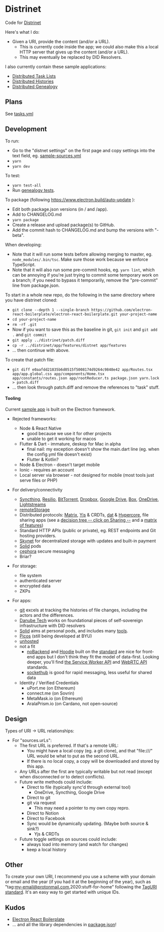 
# Distrinet

Code for [Distrinet](https://trentlarson.gitlab.io/distrinet-doc)

Here's what I do:

- Given a URI, provide the content (and/or a URL).
  - This is currently code inside the app; we could also make this a local HTTP server that gives up the content (and/or a URL).
  - This may eventually be replaced by DID Resolvers.

I also currently contain these sample applications:

- [Distributed Task Lists](app/features/task-lists/README.md)
- [Distributed Histories](app/features/histories/README.md)
- [Distributed Genealogy](app/features/genealogy/README.md)

## Plans

See [tasks.yml](tasks.yml)

## Development

To run:

- Go to the "distnet settings" on the first page and copy settings into the text field, eg. [sample-sources.yml](resources/sample-sources.yml)
- `yarn`
- `yarn dev`

To test:

- `yarn test-all`
- Run [genealogy tests](app/features/genealogy/README.md).

To package (following https://www.electron.build/auto-update ):

- Edit both package.json versions (in / and /app).
- Add to CHANGELOG.md
- `yarn package`
- Create a release and upload package(s) to GitHub.
- Add the commit hash to CHANGELOG.md and bump the versions with "-beta".

When developing:

- Note that it will run some tests before allowing merging to master, eg. `node_modules/.bin/tsc`. Make sure those work because we enforce TypeScript.
- Note that it will also run some pre-commit hooks, eg. `yarn lint`, which can be annoying if you're just trying to commit some temporary work on a branch; if you need to bypass it temporarily, remove the "pre-commit" line from package.json.

To start in a whole new repo, do the following in the same directory where you have distrinet cloned:

- `git clone --depth 1 --single-branch https://github.com/electron-react-boilerplate/electron-react-boilerplate.git your-project-name`
- `cd your-project-name`
- `rm -rf .git`
- Now if you want to save this as the baseline in git, `git init` and `git add .` and `git commit`
- `git apply ../distrinet/patch.diff`
- `cp -r ../distrinet/app/features/distnet app/features`
- ... then continue with above.

To create that patch file:

- `git diff e0aafdd21835b6d0515f5008174d9264c9848e42 app/Routes.tsx app/app.global.css app/components/Home.tsx app/constants/routes.json app/rootReducer.ts package.json yarn.lock > patch.diff`
- ... then look through patch.diff and remove the references to "task" stuff.

#### Tooling

Current [sample app](https://github.com/trentlarson/distrinet) is built on the Electron framework.

- Rejected frameworks:
  - Node & React Native
    - good because we use it for other projects
    - unable to get it working for macos
  - Flutter & Dart - immature, deskop for Mac in alpha
    - final nail: my exception doesn't show the main.dart line (eg. when the config.yml file doesn't exist)
    - Flutter & Kotlin?
  - Node & Electron - doesn't target mobile
  - Ionic - requires an account
  - Local server via browser - not designed for mobile (most tools just serve files or PHP)

- For delivery/connectivity
  - [Syncthing](syncthing.net), [Resilio](resilio.com), [BitTorrent](bittorrent.com), [Dropbox](dropbox.com), [Google Drive](www.google.com/drive), [Box](box.com), [OneDrive](onedrive.live.com), [Lightstreams](https://docs.lightstreams.network/products/smart-vault/getting-started/share-private-file-p2p)
  - [remoteStorage](https://remotestorage.io/)
  - Distributed protocols: [Matrix](https://matrix.org/), [Yjs](https://github.com/yjs/yjs) & CRDTs, [dat](https://dat.foundation) & [Hypercore](https://hypercore-protocol.org/), file sharing apps (see a [decision tree -- click on Sharing --](http://familyhistories.info/sharing) and a [matrix of features](https://docs.google.com/document/d/1pi-9aM_N_qhAx4veRii-glb9_UR-vWaHC4ZDLUEI0rY/edit))
  - Standard HTTP APIs (public or private), eg. REST endpoints and Git hosting providers.
  - [Skynet](https://siasky.net/) for decentralized storage with updates and built-in payment
  - [Solid](https://solidproject.org) pods
  - [cephora](https://github.com/HR/ciphora) secure messaging
  - Briar?

- For storage:
  - file system
  - authenticated server
  - encrypted data
  - ZKPs

- For apps:
  - [git](git-scm.com) excels at tracking the histories of file changes, including the actors and the differences.
  - [Danube Tech](https://danubetech.com/) works on foundational pieces of self-sovereign infrastructure with DID resolvers
  - [Solid](https://solidproject.org) aims at personal pods, and includes many [tools](https://solidproject.org/for-developers/apps/tools).
  - [Picos](https://www.windley.com/archives/2015/05/picos_persistent_compute_objects.shtml) (still being developed at BYU)
  - [unhosted](https://unhosted.org/tools/)
  - not a fit
    - [noBackend](http://nobackend.org/) and [Hoodie](http://hood.ie) built on the [standard]() are nice for front-end apps but I don't think they fit the model of data-first.  Looking deeper, you'll find [the Service Worker API](https://developer.mozilla.org/en-US/docs/Web/API/Service_Worker_API) and [WebRTC API](https://developer.mozilla.org/en-US/docs/Web/API/WebRTC_API) standards.
    - [sockethub](http://sockethub.org/) is good for rapid messaging, less useful for shared data
  - Identity / Verified Credentials
    - uPort.me (on Ethereum)
    - connect.me (on Sovrin)
    - MetaMask.io (on Ethereum)
    - AralaPrism.io (on Cardano, not open-source)

## Design

Types of URI -> URL relationships:

- For "sources.urLs":
  - The first URL is preferred.  If that's a remote URL:
    - You might have a local copy (eg. a git clone), and that "file:///" URL would be what to put as the second URL.
    - If there is no local copy, a copy will be downloaded and stored by this app.
  - Any URLs after the first are typically writable but not read (except when disconnected or to detect conflicts).
  - Future write methods could include:
    - Direct to file (typically sync'd through external tool)
      - OneDrive, Syncthing, Google Drive
    - Direct to git
    - git via request
      - This may need a pointer to my own copy repro.
    - Direct to Notion
    - Direct to Facebook
    - Sync would be dynamically updating. (Maybe both source & sink?)
      - Yjs & CRDTs
  - Future toggle settings on sources could include:
    - always load into memory (and watch for changes)
    - keep a local history

## Other

To create your own URI, I recommend you use a scheme with your domain or email and the year (if you had it at the beginning of the year), such as "tag:my-email@protonmail.com,2020:stuff-for-home" following the [TagURI](http://taguri.org) [standard](http://www.faqs.org/rfcs/rfc4151.html).  It's an easy way to get started with unique IDs.

## Kudos

- [Electron React Boilerplate](https://electron-react-boilerplate.js.org/)
- ... and all the library dependencies in [package.json](./package.json)!